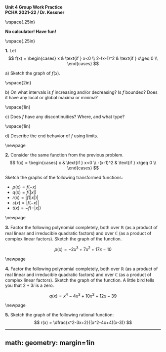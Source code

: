 __Unit 4 Group Work Practice__  
__PCHA 2021-22 / Dr. Kessner__  

\vspace{.25in}

__No calculator!  Have fun!__

\vspace{.25in}

__1.__ Let 
$$
    f(x) = 
    \begin{cases}
        x & \text{if } x<0 \\
        2-(x-1)^2 & \text{if } x\geq 0 \\
    \end{cases}
$$

a) Sketch the graph of $f(x)$.

\vspace{2in}

b) On what intervals is $f$ increasing and/or decreasing?  Is $f$
bounded?  Does it have any local or global maxima or minima?

\vspace{1in}

c) Does $f$ have any discontinuities?  Where, and what type?

\vspace{1in}

d) Describe the end behavior of $f$ using limits.

\newpage

__2.__ Consider the same function from the previous problem.
$$
    f(x) = 
    \begin{cases}
        x & \text{if } x<0 \\
        -(x-1)^2 & \text{if } x\geq 0 \\
    \end{cases}
$$

Sketch the graphs of the following transformed functions:

* $p(x) = f(-x)$
* $q(x) = f(|x|)$
* $r(x) = |f(|x|)|$
* $s(x) = |f(-x)|$
* $t(x) = -f(-|x|)$

\newpage

__3.__ Factor the following polynomial completely, both over
$\mathbb{R}$ (as a product of real linear and irreducible
quadratic factors) and over $\mathbb{C}$ (as a product of complex
linear factors).  Sketch the graph of the function.

$$p(x) = -2x^3 + 7x^2 + 17x - 10$$

\newpage

__4.__ Factor the following polynomial completely, both over
$\mathbb{R}$ (as a product of real linear and irreducible
quadratic factors) and over $\mathbb{C}$ (as a product of complex
linear factors).  Sketch the graph of the function.  A little
bird tells you that $2+3i$ is a zero.

$$q(x) = x^4 - 4x^3 + 10x^2 + 12x - 39$$

\newpage

__5.__ Sketch the graph of the following rational function:
$$ r(x) = \dfrac{x^2-3x+2}{(x^2-4x+4)(x-3)} $$


---
math: <script src="https://cdnjs.cloudflare.com/ajax/libs/mathjax/2.7.1/MathJax.js?config=TeX-AMS_CHTML-full" type="text/javascript"></script>
geometry: margin=1in
---


